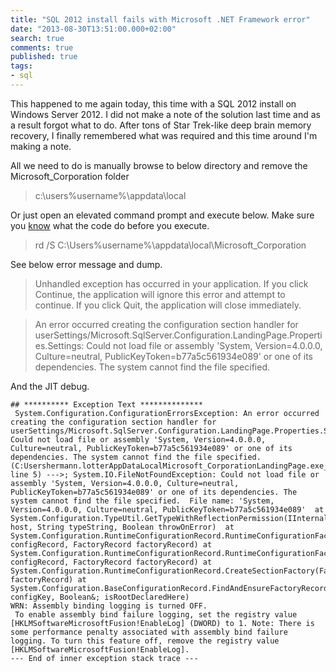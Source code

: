 ```yaml
---
title: "SQL 2012 install fails with Microsoft .NET Framework error"
date: "2013-08-30T13:51:00.000+02:00"
search: true
comments: true
published: true
tags:
- sql
---
```


This happened to me again today, this time with a SQL 2012 install on Windows Server 2012. I did not make a note of the solution last time and as a result forgot what to do. After tons of Star Trek-like deep brain memory recovery, I finally remembered what was required and this time around I'm making a note. 

All we need to do is manually browse to below directory and remove the Microsoft_Corporation folder 
> c:\users\%username%\appdata\local

Or just open an elevated command prompt and execute below. Make sure you [know](http://technet.microsoft.com/en-us/library/bb490990.aspx) what the code do before you execute. 
> rd /S C:\Users\%username%\appdata\local\Microsoft_Corporation

See below error message and dump. 

> Unhandled exception has occurred in your application. If you click Continue, the application will ignore this error and attempt to continue. If you click Quit, the  application will close immediately. 

> An error occurred creating the configuration section handler for userSettings/Microsoft.SqlServer.Configuration.LandingPage.Properties.Settings: Could not load file or assembly 'System, Version=4.0.0.0, Culture=neutral, PublicKeyToken=b77a5c561934e089' or one of its dependencies. The system cannot find the file specified.


And the JIT debug. 
``` See the end of this message for details on invoking  just-in-time (JIT) debugging instead of this dialog box. 
## ********** Exception Text ************** 
 System.Configuration.ConfigurationErrorsException: An error occurred creating the configuration section handler for userSettings/Microsoft.SqlServer.Configuration.LandingPage.Properties.Settings: Could not load file or assembly 'System, Version=4.0.0.0, Culture=neutral, PublicKeyToken=b77a5c561934e089' or one of its dependencies. The system cannot find the file specified. 
(C:Usershermann.lotterAppDataLocalMicrosoft_CorporationLandingPage.exe_StrongName_ryspccglaxmt4nhllj5z3thycltsvyyx11.0.0.0user.config line 5) --->; System.IO.FileNotFoundException: Could not load file or assembly 'System, Version=4.0.0.0, Culture=neutral, PublicKeyToken=b77a5c561934e089' or one of its dependencies. The system cannot find the file specified.  File name: 'System, Version=4.0.0.0, Culture=neutral, PublicKeyToken=b77a5c561934e089'  at System.Configuration.TypeUtil.GetTypeWithReflectionPermission(IInternalConfigHost 
host, String typeString, Boolean throwOnError)  at System.Configuration.RuntimeConfigurationRecord.RuntimeConfigurationFactory.Init(RuntimeConfigurationRecord configRecord, FactoryRecord factoryRecord) at 
System.Configuration.RuntimeConfigurationRecord.RuntimeConfigurationFactory.InitWithRestrictedPermissions(RuntimeConfigurationRecord 
configRecord, FactoryRecord factoryRecord) at System.Configuration.RuntimeConfigurationRecord.CreateSectionFactory(FactoryRecord 
factoryRecord) at System.Configuration.BaseConfigurationRecord.FindAndEnsureFactoryRecord(String configKey, Boolean&; isRootDeclaredHere) 
WRN: Assembly binding logging is turned OFF. 
 To enable assembly bind failure logging, set the registry value 
[HKLMSoftwareMicrosoftFusion!EnableLog] (DWORD) to 1. Note: There is some performance penalty associated with assembly bind failure logging. To turn this feature off, remove the registry value [HKLMSoftwareMicrosoftFusion!EnableLog]. 
--- End of inner exception stack trace --- 
```